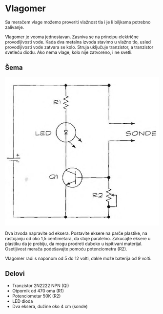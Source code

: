 # Vlagomer

Sa meračem vlage možemo proveriti vlažnost tla i je li biljkama potrebno zalivanje.

Vlagomer je veoma jednostavan. Zasniva se na principu električne provodljivosti vode. Kada dva metalna izvoda stavimo u vlažno tlo, usled provodljivosti vode zatvara se kolo. Struja uključuje tranzistor, a tranzistor svetleću diodu. Ako nema vlage, kolo nije zatvoreno, i ne svetli.

## Šema

![](../slike/merac-vlaznosti.jpg)

Dva izvoda napravite od eksera. Postavite eksere na parče plastike, na rastojanju od oko 1,5 centimetara, da stoje paralelno. Zakucajte eksere u plastiku da je probiju, da mogu prodreti duboko u ispitivani materijal. Osetljivost merača podešavajte pomoću potenciometra (R2).

Vlagomer radi s naponom od 5 do 12 volti, dakle može baterija od 9 volti.

## Delovi

- Tranzistor 2N2222 NPN (Ql)
- Otpornik od 470 oma (R1)
- Potenciometar 50K (R2)
- LED dioda
- Dva eksera, dužine oko 4 cm (sonde)
